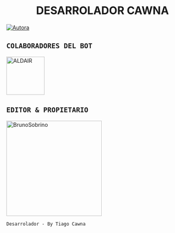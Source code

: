 <h1 align="center">DESARROLADOR CAWNA</h1>
<p>
<a href="https://tinyurl.com/2p9kb7yd"><img title="Autora" src="https://img.shields.io/badge/Autor-Cawna-orange?style=for-the-badge&logo=github"></a>
</p>

## `COLABORADORES DEL BOT` 
<a href="https://github.com/unptoadrih15"><img src="https://github.com/unptoadrih15.png" width="100" height="100" alt="ALDAIR"/></a>

## `EDITOR & PROPIETARIO` 
<a href="https://github.com/Dev-Cawna"><img src="https://github.com/Dev-Cawna.png" width="250" height="250" alt="BrunoSobrino"/></a>
  
`Desarrolador - By Tiago Cawna`
